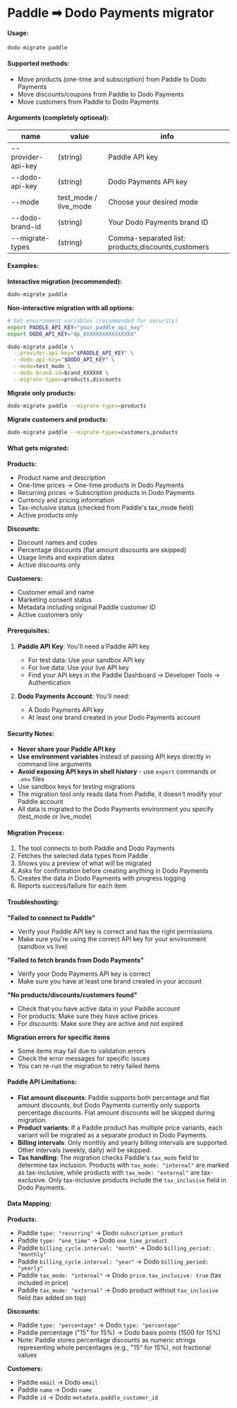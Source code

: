 # Paddle ➡ Dodo Payments migrator

#### Usage:
```
dodo-migrate paddle
```

#### Supported methods:
- Move products (one-time and subscription) from Paddle to Dodo Payments
- Move discounts/coupons from Paddle to Dodo Payments
- Move customers from Paddle to Dodo Payments

#### Arguments (completely optional):
| name | value | info
|--- | --- | ---
| --provider-api-key | (string) | Paddle API key
| --dodo-api-key | (string) | Dodo Payments API key
| --mode | test_mode / live_mode | Choose your desired mode
| --dodo-brand-id | (string) | Your Dodo Payments brand ID
| --migrate-types | (string) | Comma-separated list: products,discounts,customers

#### Examples:

**Interactive migration (recommended):**
```bash
dodo-migrate paddle
```

**Non-interactive migration with all options:**
```bash
# Set environment variables (recommended for security)
export PADDLE_API_KEY="your_paddle_api_key"
export DODO_API_KEY="dp_XXXXXXXXXXXXXXXX"

dodo-migrate paddle \
  --provider-api-key="$PADDLE_API_KEY" \
  --dodo-api-key="$DODO_API_KEY" \
  --mode=test_mode \
  --dodo-brand-id=brand_XXXXXX \
  --migrate-types=products,discounts
```

**Migrate only products:**
```bash
dodo-migrate paddle --migrate-types=products
```

**Migrate customers and products:**
```bash
dodo-migrate paddle --migrate-types=customers,products
```

#### What gets migrated:

**Products:**
- Product name and description
- One-time prices → One-time products in Dodo Payments
- Recurring prices → Subscription products in Dodo Payments
- Currency and pricing information
- Tax-inclusive status (checked from Paddle's tax_mode field)
- Active products only

**Discounts:**
- Discount names and codes
- Percentage discounts (flat amount discounts are skipped)
- Usage limits and expiration dates
- Active discounts only

**Customers:**
- Customer email and name
- Marketing consent status
- Metadata including original Paddle customer ID
- Active customers only

#### Prerequisites:

1. **Paddle API Key**: You'll need a Paddle API key
   - For test data: Use your sandbox API key
   - For live data: Use your live API key
   - Find your API keys in the Paddle Dashboard → Developer Tools → Authentication

2. **Dodo Payments Account**: You'll need:
   - A Dodo Payments API key
   - At least one brand created in your Dodo Payments account

#### Security Notes:

- **Never share your Paddle API key**
- **Use environment variables** instead of passing API keys directly in command line arguments
- **Avoid exposing API keys in shell history** - use `export` commands or `.env` files
- Use sandbox keys for testing migrations
- The migration tool only reads data from Paddle, it doesn't modify your Paddle account
- All data is migrated to the Dodo Payments environment you specify (test_mode or live_mode)

#### Migration Process:

1. The tool connects to both Paddle and Dodo Payments
2. Fetches the selected data types from Paddle
3. Shows you a preview of what will be migrated
4. Asks for confirmation before creating anything in Dodo Payments
5. Creates the data in Dodo Payments with progress logging
6. Reports success/failure for each item

#### Troubleshooting:

**"Failed to connect to Paddle"**
- Verify your Paddle API key is correct and has the right permissions
- Make sure you're using the correct API key for your environment (sandbox vs live)

**"Failed to fetch brands from Dodo Payments"**
- Verify your Dodo Payments API key is correct
- Make sure you have at least one brand created in your account

**"No products/discounts/customers found"**
- Check that you have active data in your Paddle account
- For products: Make sure they have active prices
- For discounts: Make sure they are active and not expired

**Migration errors for specific items**
- Some items may fail due to validation errors
- Check the error messages for specific issues
- You can re-run the migration to retry failed items

#### Paddle API Limitations:

- **Flat amount discounts**: Paddle supports both percentage and flat amount discounts, but Dodo Payments currently only supports percentage discounts. Flat amount discounts will be skipped during migration.
- **Product variants**: If a Paddle product has multiple price variants, each variant will be migrated as a separate product in Dodo Payments.
- **Billing intervals**: Only monthly and yearly billing intervals are supported. Other intervals (weekly, daily) will be skipped.
- **Tax handling**: The migration checks Paddle's `tax_mode` field to determine tax inclusion. Products with `tax_mode: "internal"` are marked as tax-inclusive, while products with `tax_mode: "external"` are tax-exclusive. Only tax-inclusive products include the `tax_inclusive` field in Dodo Payments.

#### Data Mapping:

**Products:**
- Paddle `type: "recurring"` → Dodo `subscription_product`
- Paddle `type: "one_time"` → Dodo `one_time_product`
- Paddle `billing_cycle.interval: "month"` → Dodo `billing_period: "monthly"`
- Paddle `billing_cycle.interval: "year"` → Dodo `billing_period: "yearly"`
- Paddle `tax_mode: "internal"` → Dodo `price.tax_inclusive: true` (tax included in price)
- Paddle `tax_mode: "external"` → Dodo product without `tax_inclusive` field (tax added on top)

**Discounts:**
- Paddle `type: "percentage"` → Dodo `type: "percentage"`
- Paddle percentage ("15" for 15%) → Dodo basis points (1500 for 15%)
- Note: Paddle stores percentage discounts as numeric strings representing whole percentages (e.g., "15" for 15%), not fractional values

**Customers:**
- Paddle `email` → Dodo `email`
- Paddle `name` → Dodo `name`
- Paddle `id` → Dodo `metadata.paddle_customer_id`

